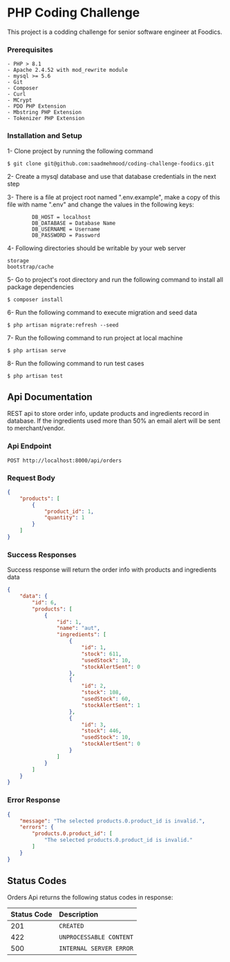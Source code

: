 # PHP Coding Challenge

This project is a codding challenge for senior software engineer at Foodics.

### Prerequisites

```
- PHP > 8.1
- Apache 2.4.52 with mod_rewrite module
- mysql >= 5.6
- Git
- Composer
- Curl
- MCrypt
- PDO PHP Extension
- Mbstring PHP Extension
- Tokenizer PHP Extension
```

### Installation and Setup

1- Clone project by running the following command

    $ git clone git@github.com:saadmehmood/coding-challenge-foodics.git

2- Create a mysql database and use that database credentials in the next step

3- There is a file at project root named ".env.example", make a copy of this file with name ".env" and change the values in the following keys:

            DB_HOST = localhost
            DB_DATABASE = Database Name
            DB_USERNAME = Username
            DB_PASSWORD = Password

4- Following directories should be writable by your web server

    storage
    bootstrap/cache

5- Go to project's root directory and run the following command to install all package dependencies

    $ composer install

6- Run the following command to execute migration and seed data

    $ php artisan migrate:refresh --seed

7- Run the following command to run project at local machine

    $ php artisan serve

8- Run the following command to run test cases

    $ php artisan test


## Api Documentation

REST api to store order info, update products and ingredients record in database. If the ingredients used more than 50% an email alert will be sent to merchant/vendor.

### Api Endpoint

```http
POST http://localhost:8000/api/orders
```

### Request Body

```json
{
    "products": [
        {
            "product_id": 1,
            "quantity": 1
        }
    ]
}
```

### Success Responses

Success response will return the order info with products and ingredients data

```json
{
    "data": {
        "id": 6,
        "products": [
            {
                "id": 1,
                "name": "aut",
                "ingredients": [
                    {
                        "id": 1,
                        "stock": 611,
                        "usedStock": 10,
                        "stockAlertSent": 0
                    },
                    {
                        "id": 2,
                        "stock": 108,
                        "usedStock": 60,
                        "stockAlertSent": 1
                    },
                    {
                        "id": 3,
                        "stock": 446,
                        "usedStock": 10,
                        "stockAlertSent": 0
                    }
                ]
            }
        ]
    }
}
```
### Error Response

```json
{
    "message": "The selected products.0.product_id is invalid.",
    "errors": {
        "products.0.product_id": [
            "The selected products.0.product_id is invalid."
        ]
    }
}
```

## Status Codes

Orders Api returns the following status codes in response:

| Status Code | Description               |
|:------------|:--------------------------|
| 201         | `CREATED`                 |
| 422         | `UNPROCESSABLE CONTENT`   |
| 500         | `INTERNAL SERVER ERROR`   |


